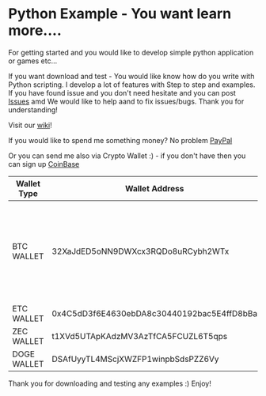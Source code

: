 # Python Example - You want learn more....
For getting started and you would like to develop simple python application or games etc...

If you want download and test - You would like know how do you write with Python scripting. I develop a lot of features with Step to step and examples. If you have found issue and you don't need hesitate and you can post [Issues](https://github.com/DeafMan1983/PythonExamples/issues) amd We would like to help aand to fix issues/bugs. Thank you for understanding!

Visit our [wiki](https://github.com/DeafMan1983/PythonExamples/wiki)!

If you would like to spend me something money? No problem 
[PayPal](https://www.paypal.com/pools/c/8HJpPAIlnF.)

Or you can send me also via Crypto Wallet :) - if you don't have then you can sign up [CoinBase](https://www.coinbase.com/join/eckerv_d)

| Wallet Type | Wallet Address | Information | 
| ---------- | ---------------------------------- | ------------------------------------------------------------------------------ |
| BTC WALLET | 32XaJdED5oNN9DWXcx3RQDo8uRCybh2WTx | ( Note if BTC network takes longer then you should use other wallet address below ) | 
| ETC WALLET | 0x4C5dD3f6E4630ebDA8c30440192bac5E4ffD8bBa | 
| ZEC WALLET | t1XVd5UTApKAdzMV3AzTfCA5FCUZL6T5qps | 
| DOGE WALLET | DSAfUyyTL4MScjXWZFP1winpbSdsPZZ6Vy | 

Thank you for downloading and testing any examples :) Enjoy!
